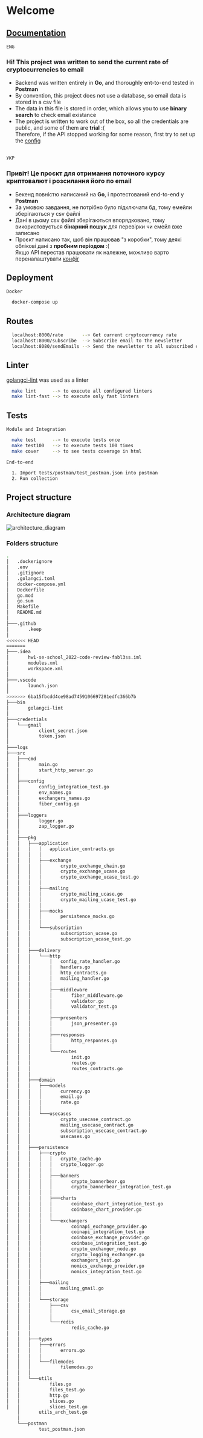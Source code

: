 # Welcome
## [Documentation](https://maxym.gitbook.io/crypto-mailer/)
``` ENG ```
### **Hi!** This project was written to send the current rate of cryptocurrencies to email
* Backend was written entirely in **Go**, and thoroughly ent-to-end tested in **Postman**
* By convention, this project does not use a database, so email data is stored in a csv file
* The data in this file is stored in order, which allows you to use **binary search** to check email existance
* The project is written to work out of the box, so all the credentials are public, and some of them are **trial** :( \
  Therefore, if the API stopped working for some reason, first try to set up the [config](https://maxym.gitbook.io/crypto-mailer/reference/setup-config)

\
``` УКР ```
### **Привіт!** Це проєкт для отримання поточного курсу криптовалют і розсилання його по email
* Бекенд повністю написаний на **Go**, і протестований end-to-end у **Postman**
* За умовою завдання, не потрібно було підключати бд, тому емейли зберігаються у csv файлі
* Дані в цьому csv файлі зберігаються впорядковано, тому використовується **бінарний пошук** для перевірки чи емейл вже записано
* Проєкт написано так, щоб він працював "з коробки", тому деякі облікові дані з **пробним періодом** :( \
  Якщо API перестав працювати як належне, можливо варто переналаштувати [конфіг](https://maxym.gitbook.io/crypto-mailer/reference/setup-config)


## Deployment
``` Docker ```
```bash 
  docker-compose up
```

## Routes

```bash 
  localhost:8000/rate       --> Get current cryptocurrency rate
  localhost:8000/subscribe  --> Subscribe email to the newsletter
  localhost:8080/sendEmails --> Send the newsletter to all subscribed emails
```

## Linter
[golangci-lint](https://github.com/golangci/golangci-lint) was used as a linter
```bash
  make lint      --> to execute all configured linters
  make lint-fast --> to execute only fast linters
```

## Tests
``` Module and Integration ```
```bash
  make test      --> to execute tests once
  make test100   --> to execute tests 100 times
  make cover     --> to see tests coverage in html
```

``` End-to-end ```
```bash
  1. Import tests/postman/test_postman.json into postman
  2. Run collection
```

## Project structure

### Architecture diagram
![architecture_diagram](https://raw.github.com/GenesisEducationKyiv/hw1-se-school_2022-code-review-fabl3ss/hw5/static/architecture_diagram.png)
### Folders structure

``` bash
.
│   .dockerignore
│   .env
│   .gitignore
│   .golangci.toml
│   docker-compose.yml
│   Dockerfile
│   go.mod
│   go.sum
│   Makefile
│   README.md
│
├───.github
│       .keep
│
<<<<<<< HEAD
=======
├───.idea
│       hw1-se-school_2022-code-review-fabl3ss.iml
│       modules.xml
│       workspace.xml
│
├───.vscode
│       launch.json
│
>>>>>>> 6ba15fbcdd4ce98ad7459106697281edfc366b7b
├───bin
│       golangci-lint
│
├───credentials
│   └───gmail
│           client_secret.json
│           token.json
│
├───logs
├───src
│   ├───cmd
│   │       main.go
│   │       start_http_server.go
│   │
│   ├───config
│   │       config_integration_test.go
│   │       env_names.go
│   │       exchangers_names.go
│   │       fiber_config.go
│   │
│   ├───loggers
│   │       logger.go
│   │       zap_logger.go
│   │
│   ├───pkg
│   │   ├───application
│   │   │   │   application_contracts.go
│   │   │   │
│   │   │   ├───exchange
│   │   │   │       crypto_exchange_chain.go
│   │   │   │       crypto_exchange_ucase.go
│   │   │   │       crypto_exchange_ucase_test.go
│   │   │   │
│   │   │   ├───mailing
│   │   │   │       crypto_mailing_ucase.go
│   │   │   │       crypto_mailing_ucase_test.go
│   │   │   │
│   │   │   ├───mocks
│   │   │   │       persistence_mocks.go
│   │   │   │
│   │   │   └───subscription
│   │   │           subscription_ucase.go
│   │   │           subscription_ucase_test.go
│   │   │
│   │   ├───delivery
│   │   │   └───http
│   │   │       │   config_rate_handler.go
│   │   │       │   handlers.go
│   │   │       │   http_contracts.go
│   │   │       │   mailing_handler.go
│   │   │       │
│   │   │       ├───middleware
│   │   │       │       fiber_middleware.go
│   │   │       │       validator.go
│   │   │       │       validator_test.go
│   │   │       │
│   │   │       ├───presenters
│   │   │       │       json_presenter.go
│   │   │       │
│   │   │       ├───responses
│   │   │       │       http_responses.go
│   │   │       │
│   │   │       └───routes
│   │   │               init.go
│   │   │               routes.go
│   │   │               routes_contracts.go
│   │   │
│   │   ├───domain
│   │   │   ├───models
│   │   │   │       currency.go
│   │   │   │       email.go
│   │   │   │       rate.go
│   │   │   │
│   │   │   └───usecases
│   │   │           crypto_usecase_contract.go
│   │   │           mailing_usecase_contract.go
│   │   │           subscription_usecase_contract.go
│   │   │           usecases.go
│   │   │
│   │   ├───persistence
│   │   │   ├───crypto
│   │   │   │   │   crypto_cache.go
│   │   │   │   │   crypto_logger.go
│   │   │   │   │
│   │   │   │   ├───banners
│   │   │   │   │       crypto_bannerbear.go
│   │   │   │   │       crypto_bannerbear_integration_test.go
│   │   │   │   │
│   │   │   │   ├───charts
│   │   │   │   │       coinbase_chart_integration_test.go
│   │   │   │   │       coinbase_chart_provider.go
│   │   │   │   │
│   │   │   │   └───exchangers
│   │   │   │           coinapi_exchange_provider.go
│   │   │   │           coinapi_integration_test.go
│   │   │   │           coinbase_exchange_provider.go
│   │   │   │           coinbase_integration_test.go
│   │   │   │           crypto_exchanger_node.go
│   │   │   │           crypto_logging_exchanger.go
│   │   │   │           exchangers_test.go
│   │   │   │           nomics_exchange_provider.go
│   │   │   │           nomics_integration_test.go
│   │   │   │
│   │   │   ├───mailing
│   │   │   │       mailing_gmail.go
│   │   │   │
│   │   │   └───storage
│   │   │       ├───csv
│   │   │       │       csv_email_storage.go
│   │   │       │
│   │   │       └───redis
│   │   │               redis_cache.go
│   │   │
│   │   ├───types
│   │   │   ├───errors
│   │   │   │       errors.go
│   │   │   │
│   │   │   └───filemodes
│   │   │           filemodes.go
│   │   │
│   │   └───utils
│   │           files.go
│   │           files_test.go
│   │           http.go
│   │           slices.go
│   │           slices_test.go
    │       utils_arch_test.go
    │
    └───postman
            test_postman.json
```
